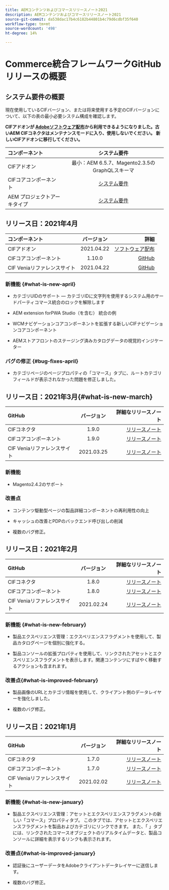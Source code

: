 ```yaml
---
title: AEMコンテンツおよびコマースリリースノート2021
description: AEMコンテンツおよびコマースリリースノート2021
source-git-commit: da538dac17b4c6182b44801b4c79d6cdbf35f640
workflow-type: tm+mt
source-wordcount: '498'
ht-degree: 14%

---
```


# Commerce統合フレームワークGitHubリリースの概要

## システム要件の概要

現在使用しているCIFバージョン、または将来使用する予定のCIFバージョンについて、以下の表の最小必要システム構成を確認します。

**CIFアドオンが [Adobeソフトウェア配布](https://experience.adobe.com/#/downloads/content/software-distribution/en/aem.html)から利用できるようになりました。古いAEM CIFコネクタはメンテナンスモードに入り、使用しないでください。 新しいCIFアドオンに移行してください。**

| コンポーネント | システム要件 |
|:-------|:-----:|
| CIFアドオン | 最小：AEM 6.5.7、Magento2.3.5のGraphQLスキーマ |
| CIFコアコンポーネント | [システム要件](https://github.com/adobe/aem-core-cif-components/blob/master/VERSIONS.md) |
| AEM プロジェクトアーキタイプ | [システム要件](https://github.com/adobe/aem-project-archetype/blob/master/VERSIONS.md) |

## リリース日：2021年4月

| コンポーネント | バージョン | 詳細 |
|:-------|:-----:|---------------------:|
| CIFアドオン | 2021.04.22 | [ソフトウェア配布](https://experience.adobe.com/#/downloads/content/software-distribution/en/aem.html?package=%2Fcontent%2Fsoftware-distribution%2Fen%2Fdetails.html%2Fcontent%2Fdam%2Faem%2Fpublic%2Faem-commerce-addon-65-2021.04.22.zip) |
| CIFコアコンポーネント | 1.10.0 | [GitHub](https://github.com/adobe/aem-core-cif-components/releases) |
| CIF Veniaリファレンスサイト | 2021.04.22 | [GitHub](https://github.com/adobe/aem-cif-guides-venia/releases) |

### 新機能 {#what-is-new-april}

* カテゴリUIDのサポート — カテゴリIDに文字列を使用するシステム用のサードパーティコマース統合のロックを解除します

* AEM extension forPWA Studio（を含む） 統合の例

* WCMナビゲーションコアコンポーネントを拡張する新しいCIFナビゲーションコアコンポーネント

* AEMストアフロントのステージング済みカタログデータの視覚的インジケーター

### バグの修正 {#bug-fixes-april}

* カテゴリページのページプロパティの「コマース」タブに、ルートカテゴリフィールドが表示されなかった問題を修正しました。

## リリース日：2021年3月{#what-is-new-march}

| GitHub | バージョン | 詳細なリリースノート |
|:-------|:-----:|---------------------:|
| CIFコネクタ | 1.9.0 | [リリースノート](https://github.com/adobe/commerce-cif-connector/releases) |
| CIFコアコンポーネント | 1.9.0 | [リリースノート](https://github.com/adobe/aem-core-cif-components/releases) |
| CIF Veniaリファレンスサイト | 2021.03.25 | [リリースノート](https://github.com/adobe/aem-cif-guides-venia/releases) |

### 新機能

* Magento2.4.2のサポート

### 改善点

* コンテンツ駆動型ページの製品詳細コンポーネントの再利用性の向上

* キャッシュの改善とPDPのバックエンド呼び出しの削減

* 複数のバグ修正。

## リリース日：2021年2月

| GitHub | バージョン | 詳細なリリースノート |
|:-------|:-----:|---------------------:|
| CIFコネクタ | 1.8.0 | [リリースノート](https://github.com/adobe/commerce-cif-connector/releases) |
| CIFコアコンポーネント | 1.8.0 | [リリースノート](https://github.com/adobe/aem-core-cif-components/releases) |
| CIF Veniaリファレンスサイト | 2021.02.24 | [リリースノート](https://github.com/adobe/aem-cif-guides-venia/releases) |

### 新機能 {#what-is-new-february}

* 製品エクスペリエンス管理：エクスペリエンスフラグメントを使用して、製品カタログページを個別に強化する。

* 製品コンソールの拡張プロパティを使用して、リンクされたアセットとエクスペリエンスフラグメントを表示します。関連コンテンツにすばやく移動するアクションも含まれます。

### 改善点{#what-is-improved-february}

* 製品画像のURLとカテゴリ情報を使用して、クライアント側のデータレイヤーを強化しました。

* 複数のバグ修正。

## リリース日：2021年1月

| GitHub | バージョン | 詳細なリリースノート |
|:-------|:-----:|---------------------:|
| CIFコネクタ | 1.7.0 | [リリースノート](https://github.com/adobe/commerce-cif-connector/releases) |
| CIFコアコンポーネント | 1.7.0 | [リリースノート](https://github.com/adobe/aem-core-cif-components/releases) |
| CIF Veniaリファレンスサイト | 2021.02.02 | [リリースノート](https://github.com/adobe/aem-cif-guides-venia/releases) |

### 新機能 {#what-is-new-january}

* 製品エクスペリエンス管理：アセットとエクスペリエンスフラグメントの新しい「コマース」プロパティタブ。 このタブでは、アセットとエクスペリエンスフラグメントを製品およびカテゴリにリンクできます。 また、「 」タブには、リンクされたコマースオブジェクトのリアルタイムデータと、製品コンソールに詳細を表示するリンクも表示されます。

### 改善点{#what-is-improved-january}

* 認証後にユーザーデータをAdobeクライアントデータレイヤーに送信します。

* 複数のバグ修正。
